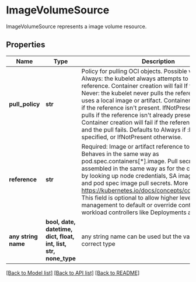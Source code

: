 # ImageVolumeSource

ImageVolumeSource represents a image volume resource.

## Properties
Name | Type | Description | Notes
------------ | ------------- | ------------- | -------------
**pull_policy** | **str** | Policy for pulling OCI objects. Possible values are: Always: the kubelet always attempts to pull the reference. Container creation will fail If the pull fails. Never: the kubelet never pulls the reference and only uses a local image or artifact. Container creation will fail if the reference isn&#39;t present. IfNotPresent: the kubelet pulls if the reference isn&#39;t already present on disk. Container creation will fail if the reference isn&#39;t present and the pull fails. Defaults to Always if :latest tag is specified, or IfNotPresent otherwise. | [optional] 
**reference** | **str** | Required: Image or artifact reference to be used. Behaves in the same way as pod.spec.containers[*].image. Pull secrets will be assembled in the same way as for the container image by looking up node credentials, SA image pull secrets, and pod spec image pull secrets. More info: https://kubernetes.io/docs/concepts/containers/images This field is optional to allow higher level config management to default or override container images in workload controllers like Deployments and StatefulSets. | [optional] 
**any string name** | **bool, date, datetime, dict, float, int, list, str, none_type** | any string name can be used but the value must be the correct type | [optional]

[[Back to Model list]](../README.md#documentation-for-models) [[Back to API list]](../README.md#documentation-for-api-endpoints) [[Back to README]](../README.md)


